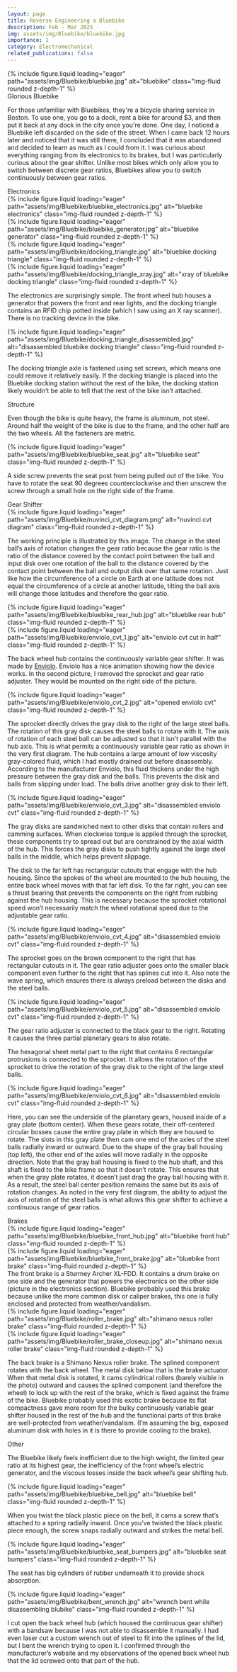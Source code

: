 ```yaml
---
layout: page
title: Reverse Engineering a Bluebike
description: Feb - Mar 2025
img: assets/img/Bluebike/bluebike.jpg
importance: 1
category: Electromechanical
related_publications: false
---
```



<div class="row justify-content-center">
    <div class="col-sm-12">
        {% include figure.liquid loading="eager" path="assets/img/Bluebike/bluebike.jpg" alt="bluebike" class="img-fluid rounded z-depth-1" %}
        <div class="caption mt-0">
            Glorious Bluebike
        </div>
    </div>
</div>

For those unfamiliar with Bluebikes, they're a bicycle sharing service in Boston. To use one, you go to a dock, rent a bike for around &#36;3, and then put it back at any dock in the city once you're done. One day, I noticed a Bluebike left discarded on the side of the street. When I came back 12 hours later and noticed that it was still there, I concluded that it was abandoned and decided to learn as much as I could from it. I was curious about everything ranging from its electronics to its brakes, but I was particularly curious about the gear shifter. Unlike most bikes which only allow you to switch between discrete gear ratios, Bluebikes allow you to switch continuously between gear ratios.

<div class="h2"> Electronics </div>

<div class="row justify-content-center">
    <div class="col-sm-7 mt-3">
        {% include figure.liquid loading="eager" path="assets/img/Bluebike/bluebike_electronics.jpg" alt="bluebike electronics" class="img-fluid rounded z-depth-1" %}
    </div>
    <div class="col-sm-5 mt-3">
        {% include figure.liquid loading="eager" path="assets/img/Bluebike/bluebike_generator.jpg" alt="bluebike generator" class="img-fluid rounded z-depth-1" %}
    </div>
</div>
<div class="row justify-content-center">
    <div class="col-sm-4 mt-3">
        {% include figure.liquid loading="eager" path="assets/img/Bluebike/docking_triangle.jpg" alt="bluebike docking triangle" class="img-fluid rounded z-depth-1" %}
    </div>
    <div class="col-sm-4 mt-3">
        {% include figure.liquid loading="eager" path="assets/img/Bluebike/docking_triangle_xray.jpg" alt="xray of bluebike docking triangle" class="img-fluid rounded z-depth-1" %}
    </div>
</div>

The electronics are surprisingly simple. The front wheel hub houses a generator that powers the front and rear lights, and the docking triangle contains an RFID chip potted inside (which I saw using an X ray scanner). There is no tracking device in the bike.

<div class="row justify-content-center">
    <div class="col-sm-8 mt-3">
        {% include figure.liquid loading="eager" path="assets/img/Bluebike/docking_triangle_disassembled.jpg" alt="disassembled bluebike docking triangle" class="img-fluid rounded z-depth-1" %}
    </div>
</div>

The docking triangle axle is fastened using set screws, which means one could remove it relatively easily. If the docking triangle is placed into the Bluebike docking station without the rest of the bike, the docking station likely wouldn’t be able to tell that the rest of the bike isn’t attached.

<div class="h2"> Structure </div>

Even though the bike is quite heavy, the frame is aluminum, not steel. Around half the weight of the bike is due to the frame, and the other half are the two wheels. All the fasteners are metric.

<div class="row justify-content-center">
    <div class="col-sm-4 mt-3">
        {% include figure.liquid loading="eager" path="assets/img/Bluebike/bluebike_seat.jpg" alt="bluebike seat" class="img-fluid rounded z-depth-1" %}
    </div>
</div>

A side screw prevents the seat post from being pulled out of the bike. You have to rotate the seat 90 degrees counterclockwise and then unscrew the screw through a small hole on the right side of the frame.

<div class="h2"> Gear Shifter </div>

<div class="row justify-content-center">
    <div class="col-sm-8 mt-3">
        {% include figure.liquid loading="eager" path="assets/img/Bluebike/nuvinci_cvt_diagram.png" alt="nuvinci cvt diagram" class="img-fluid rounded z-depth-1" %}
    </div>
</div>

The working principle is illustrated by this image. The change in the steel ball’s axis of rotation changes the gear ratio because the gear ratio is the ratio of the distance covered by the contact point between the ball and input disk over one rotation of the ball to the distance covered by the contact point between the ball and output disk over that same rotation. Just like how the circumference of a circle on Earth at one latitude does not equal the circumference of a circle at another latitude, tilting the ball axis will change those latitudes and therefore the gear ratio.

<div class="row justify-content-center">
    <div class="col-sm-6 mt-3">
        {% include figure.liquid loading="eager" path="assets/img/Bluebike/bluebike_rear_hub.jpg" alt="bluebike rear hub" class="img-fluid rounded z-depth-1" %}
    </div>
    <div class="col-sm-6 mt-3">
        {% include figure.liquid loading="eager" path="assets/img/Bluebike/enviolo_cvt_1.jpg" alt="enviolo cvt cut in half" class="img-fluid rounded z-depth-1" %}
    </div>
</div>

The back wheel hub contains the continuously variable gear shifter. It was made by <a href="https://enviolo.com/products/">Enviolo</a>. Enviolo has a nice animation showing how the device works. In the second picture, I removed the sprocket and gear ratio adjuster. They would be mounted on the right side of the picture.

<div class="row justify-content-center">
    <div class="col-sm-8 mt-3">
        {% include figure.liquid loading="eager" path="assets/img/Bluebike/enviolo_cvt_2.jpg" alt="opened enviolo cvt" class="img-fluid rounded z-depth-1" %}
    </div>
</div>

The sprocket directly drives the gray disk to the right of the large steel balls. The rotation of this gray disk causes the steel balls to rotate with it. The axis of rotation of each steel ball can be adjusted so that it isn’t parallel with the hub axis. This is what permits a continuously variable gear ratio as shown in the very first diagram. The hub contains a large amount of low viscosity gray-colored fluid, which I had mostly drained out before disassembly. According to the manufacturer Enviolo, this fluid thickens under the high pressure between the gray disk and the balls. This prevents the disk and balls from slipping under load. The balls drive another gray disk to their left.

<div class="row justify-content-center">
    <div class="col-sm-12 mt-3">
        {% include figure.liquid loading="eager" path="assets/img/Bluebike/enviolo_cvt_3.jpg" alt="disassembled enviolo cvt" class="img-fluid rounded z-depth-1" %}
    </div>
</div>

The gray disks are sandwiched next to other disks that contain rollers and camming surfaces. When clockwise torque is applied through the sprocket, these components try to spread out but are constrained by the axial width of the hub. This forces the gray disks to push tightly against the large steel balls in the middle, which helps prevent slippage.

The disk to the far left has rectangular cutouts that engage with the hub housing. Since the spokes of the wheel are mounted to the hub housing, the entire back wheel moves with that far left disk. To the far right, you can see a thrust bearing that prevents the components on the right from rubbing against the hub housing. This is necessary because the sprocket rotational speed won’t necessarily match the wheel rotational speed due to the adjustable gear ratio.

<div class="row justify-content-center">
    <div class="col-sm-8 mt-3">
        {% include figure.liquid loading="eager" path="assets/img/Bluebike/enviolo_cvt_4.jpg" alt="disassembled enviolo cvt" class="img-fluid rounded z-depth-1" %}
    </div>
</div>

The sprocket goes on the brown component to the right that has rectangular cutouts in it. The gear ratio adjuster goes onto the smaller black component even further to the right that has splines cut into it. Also note the wave spring, which ensures there is always preload between the disks and the steel balls.

<div class="row justify-content-center">
    <div class="col-sm-8 mt-3">
        {% include figure.liquid loading="eager" path="assets/img/Bluebike/enviolo_cvt_5.jpg" alt="disassembled enviolo cvt" class="img-fluid rounded z-depth-1" %}
    </div>
</div>

The gear ratio adjuster is connected to the black gear to the right. Rotating it causes the three partial planetary gears to also rotate.

The hexagonal sheet metal part to the right that contains 6 rectangular protrusions is connected to the sprocket. It allows the rotation of the sprocket to drive the rotation of the gray disk to the right of the large steel balls.

<div class="row justify-content-center">
    <div class="col-sm-12 mt-3">
        {% include figure.liquid loading="eager" path="assets/img/Bluebike/enviolo_cvt_6.jpg" alt="disassembled enviolo cvt" class="img-fluid rounded z-depth-1" %}
    </div>
</div>

Here, you can see the underside of the planetary gears, housed inside of a gray plate (bottom center). When these gears rotate, their off-centered circular bosses cause the entire gray plate in which they are housed to rotate. The slots in this gray plate then cam one end of the axles of the steel balls radially inward or outward. Due to the shape of the gray ball housing (top left), the other end of the axles will move radially in the opposite direction. Note that the gray ball housing is fixed to the hub shaft, and this shaft is fixed to the bike frame so that it doesn’t rotate. This ensures that when the gray plate rotates, it doesn’t just drag the gray ball housing with it. As a result, the steel ball center position remains the same but its axis of rotation changes. As noted in the very first diagram, the ability to adjust the axis of rotation of the steel balls is what allows this gear shifter to achieve a continuous range of gear ratios.

<div class="h2"> Brakes </div>

<div class="row justify-content-center">
    <div class="col-sm-4 mt-3">
        {% include figure.liquid loading="eager" path="assets/img/Bluebike/bluebike_front_hub.jpg" alt="bluebike front hub" class="img-fluid rounded z-depth-1" %}
    </div>
    <div class="col-sm-8 mt-3">
        {% include figure.liquid loading="eager" path="assets/img/Bluebike/bluebike_front_brake.jpg" alt="bluebike front brake" class="img-fluid rounded z-depth-1" %}
    </div>
</div>
The front brake is a Sturmey Archer XL-FDD. It contains a drum brake on one side and the generator that powers the electronics on the other side (picture in the electronics section). Bluebike probably used this brake because unlike the more common disk or caliper brakes, this one is fully enclosed and protected from weather/vandalism.

<div class="row justify-content-center">
    <div class="col-sm-5 mt-3">
        {% include figure.liquid loading="eager" path="assets/img/Bluebike/roller_brake.jpg" alt="shimano nexus roller brake" class="img-fluid rounded z-depth-1" %}
    </div>
    <div class="col-sm-7 mt-3">
        {% include figure.liquid loading="eager" path="assets/img/Bluebike/roller_brake_closeup.jpg" alt="shimano nexus roller brake" class="img-fluid rounded z-depth-1" %}
    </div>
</div>

The back brake is a Shimano Nexus roller brake. The splined component rotates with the back wheel. The metal disk below that is the brake actuator. When that metal disk is rotated, it cams cylindrical rollers (barely visible in the photo) outward and causes the splined component (and therefore the wheel) to lock up with the rest of the brake, which is fixed against the frame of the bike. Bluebike probably used this exotic brake because its flat compactness gave more room for the bulky continuously variable gear shifter housed in the rest of the hub and the functional parts of this brake are well-protected from weather/vandalism. (I’m assuming the big, exposed aluminum disk with holes in it is there to provide cooling to the brake).

<div class="h2"> Other </div>

The Bluebike likely feels inefficient due to the high weight, the limited gear ratio at its highest gear, the inefficiency of the front wheel’s electric generator, and the viscous losses inside the back wheel’s gear shifting hub.

<div class="row justify-content-center">
    <div class="col-sm-10 mt-3">
        {% include figure.liquid loading="eager" path="assets/img/Bluebike/bluebike_bell.jpg" alt="bluebike bell" class="img-fluid rounded z-depth-1" %}
    </div>
</div>

When you twist the black plastic piece on the bell, it cams a screw that’s attached to a spring radially inward. Once you’ve twisted the black plastic piece enough, the screw snaps radially outward and strikes the metal bell.

<div class="row justify-content-center">
    <div class="col-sm-6 mt-3">
        {% include figure.liquid loading="eager" path="assets/img/Bluebike/bluebike_seat_bumpers.jpg" alt="bluebike seat bumpers" class="img-fluid rounded z-depth-1" %}
    </div>
</div>

The seat has big cylinders of rubber underneath it to provide shock absorption.

<div class="row justify-content-center">
    <div class="col-sm-8 mt-3">
        {% include figure.liquid loading="eager" path="assets/img/Bluebike/bent_wrench.jpg" alt="wrench bent while disassembling blubike" class="img-fluid rounded z-depth-1" %}
    </div>
</div>

I cut open the back wheel hub (which housed the continuous gear shifter) with a bandsaw because I was not able to disassemble it manually. I had even laser cut a custom wrench out of steel to fit into the splines of the lid, but I bent the wrench trying to open it. I confirmed through the manufacturer’s website and my observations of the opened back wheel hub that the lid screwed onto that part of the hub.

